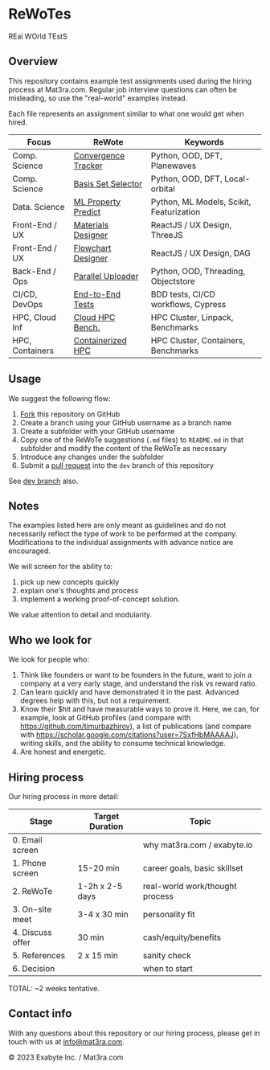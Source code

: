 # ReWoTes

REal WOrld TEstS

## Overview

This repository contains example test assignments used during the hiring process at Mat3ra.com. Regular job interview questions can often be misleading, so use the "real-world" examples instead.

Each file represents an assignment similar to what one would get when hired.

| Focus          | ReWote                    | Keywords                        |
| ---------------| --------------------------| ------------------------------- |
| Comp. Science  | [Convergence Tracker](Convergence-Tracker.md) | Python, OOD, DFT, Planewaves    |
| Comp. Science  | [Basis Set Selector](Basis-Set-Selector.md)  | Python, OOD, DFT, Local-orbital |
| Data. Science  | [ML Property Predict](ML-Band-Gaps.md) | Python, ML Models, Scikit, Featurization |
| Front-End / UX | [Materials Designer](Materials-Designer.md)  | ReactJS / UX Design, ThreeJS   |
| Front-End / UX | [Flowchart Designer](Flowchart-Designer.md)  | ReactJS / UX Design, DAG       |
| Back-End / Ops | [Parallel Uploader](Parallel-File-Uploader.md)   | Python, OOD, Threading, Objectstore |
| CI/CD, DevOps  | [End-to-End Tests](End-to-End-Tests.md)    | BDD tests, CI/CD workflows, Cypress |
| HPC, Cloud Inf | [Cloud HPC Bench.](Cloud-Infrastructure.md)    | HPC Cluster, Linpack, Benchmarks |
| HPC, Containers| [Containerized HPC](Containerization-HPC.md)    | HPC Cluster, Containers, Benchmarks |

## Usage

We suggest the following flow:

1. [Fork](https://docs.github.com/en/free-pro-team@latest/github/getting-started-with-github/fork-a-repo) this repository on GitHub
2. Create a branch using your GitHub username as a branch name
3. Create a subfolder with your GitHub username
4. Copy one of the ReWoTe suggestions (`.md` files) to `README.md` in that subfolder and modify the content of the ReWoTe as necessary
5. Introduce any changes under the subfolder
6. Submit a [pull request](https://docs.github.com/en/free-pro-team@latest/github/collaborating-with-issues-and-pull-requests/creating-a-pull-request-from-a-fork) into the `dev` branch of this repository

See [dev branch](https://github.com/Exabyte-io/rewotes/tree/dev) also.

## Notes

The examples listed here are only meant as guidelines and do not necessarily reflect the type of work to be performed at the company. Modifications to the individual assignments with advance notice are encouraged.

We will screen for the ability to:

1. pick up new concepts quickly
2. explain one's thoughts and process
3. implement a working proof-of-concept solution.

We value attention to detail and modularity.

## Who we look for

We look for people who:

1. Think like founders or want to be founders in the future, want to join a company at a very early stage, and understand the risk vs reward ratio.
2. Can learn quickly and have demonstrated it in the past. Advanced degrees help with this, but not a requirement.
3. Know their $hit and have measurable ways to prove it. Here, we can, for example, look at GitHub profiles (and compare with https://github.com/timurbazhirov), a list of publications (and compare with https://scholar.google.com/citations?user=7SxfHbMAAAAJ), writing skills, and the ability to consume technical knowledge.
4. Are honest and energetic.

## Hiring process

Our hiring process in more detail:

| Stage             | Target Duration   | Topic                          |
| ----------------- | ----------------- | ------------------------------ |
| 0. Email screen   |                   | why mat3ra.com / exabyte.io    |
| 1. Phone screen   | 15-20 min         | career goals, basic skillset   |
| 2. ReWoTe         | 1-2h x 2-5 days   | real-world work/thought process|
| 3. On-site meet   | 3-4 x 30 min      | personality fit                |
| 4. Discuss offer  | 30 min            | cash/equity/benefits           |
| 5. References     | 2 x 15 min        | sanity check                   |
| 6. Decision       |                   | when to start                  |

TOTAL: ~2 weeks tentative.

## Contact info

With any questions about this repository or our hiring process, please get in touch with us at info@mat3ra.com.

© 2023 Exabyte Inc. / Mat3ra.com
